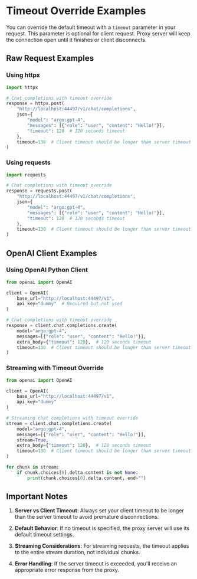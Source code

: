 # Timeout Override Examples

You can override the default timeout with a `timeout` parameter in your request. This parameter is optional for client request. Proxy server will keep the connection open until it finishes or client disconnects.

## Raw Request Examples

### Using httpx

```python
import httpx

# Chat completions with timeout override
response = httpx.post(
    "http://localhost:44497/v1/chat/completions",
    json={
        "model": "argo:gpt-4",
        "messages": [{"role": "user", "content": "Hello!"}],
        "timeout": 120  # 120 seconds timeout
    },
    timeout=130  # Client timeout should be longer than server timeout
)
```

### Using requests

```python
import requests

# Chat completions with timeout override
response = requests.post(
    "http://localhost:44497/v1/chat/completions",
    json={
        "model": "argo:gpt-4",
        "messages": [{"role": "user", "content": "Hello!"}],
        "timeout": 120  # 120 seconds timeout
    },
    timeout=130  # Client timeout should be longer than server timeout
)
```

## OpenAI Client Examples

### Using OpenAI Python Client

```python
from openai import OpenAI

client = OpenAI(
    base_url="http://localhost:44497/v1",
    api_key="dummy"  # Required but not used
)

# Chat completions with timeout override
response = client.chat.completions.create(
    model="argo:gpt-4",
    messages=[{"role": "user", "content": "Hello!"}],
    extra_body={"timeout": 120},  # 120 seconds timeout
    timeout=130  # Client timeout should be longer than server timeout
)
```

### Streaming with Timeout Override

```python
from openai import OpenAI

client = OpenAI(
    base_url="http://localhost:44497/v1",
    api_key="dummy"
)

# Streaming chat completions with timeout override
stream = client.chat.completions.create(
    model="argo:gpt-4",
    messages=[{"role": "user", "content": "Hello!"}],
    stream=True,
    extra_body={"timeout": 120},  # 120 seconds timeout
    timeout=130  # Client timeout should be longer than server timeout
)

for chunk in stream:
    if chunk.choices[0].delta.content is not None:
        print(chunk.choices[0].delta.content, end="")
```

## Important Notes

1. **Server vs Client Timeout**: Always set your client timeout to be longer than the server timeout to avoid premature disconnections.

2. **Default Behavior**: If no timeout is specified, the proxy server will use its default timeout settings.

3. **Streaming Considerations**: For streaming requests, the timeout applies to the entire stream duration, not individual chunks.

4. **Error Handling**: If the server timeout is exceeded, you'll receive an appropriate error response from the proxy.
